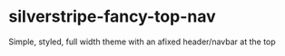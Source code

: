 # silverstripe-fancy-top-nav
Simple, styled, full width theme with an afixed header/navbar at the top
